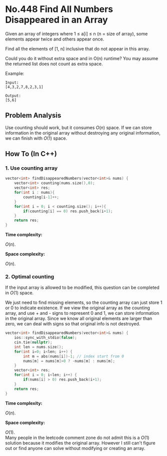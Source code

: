 No.448 Find All Numbers Disappeared in an Array
=========
Given an array of integers where 1 ≤ a[i] ≤ n (n = size of array), some elements appear twice and others appear once.

Find all the elements of [1, n] inclusive that do not appear in this array.

Could you do it without extra space and in O(n) runtime? You may assume the returned list does not count as extra space.

Example:
```
Input:
[4,3,2,7,8,2,3,1]

Output:
[5,6]
```

## Problem Analysis  

Use counting should work, but it consumes $O(n)$ space. If we can store information in the original array without destroying any original information, we can finish with $O(1)$ space.  

## How To (In C++)
### 1. Use counting array
```C++
vector<int> findDisappearedNumbers(vector<int>& nums) {
    vector<int> counting(nums.size(),0);
    vector<int> res;
    for(int i : nums){
        counting[i-1]++;
    }
    for(int i = 0; i < counting.size(); i++){
        if(counting[i] == 0) res.push_back(i+1);
    }
    return res;
}
```
**Time complexity:**  
  
$O(n)$.  
  
**Space complexity:**  
  
$O(n)$.  

### 2. Optimal counting
If the input array is allowed to be modified, this question can be completed in $O(1)$ space.  
  
We just need to find missing elements, so the counting array can just store 1 or 0 to indicate existence. If we view the original array as the counting array, and use + and - signs to represent 0 and 1, we can store information in the original array. Since we know all original elements are larger than zero, we can deal with signs so that original info is not destroyed.  

```C++
vector<int> findDisappearedNumbers(vector<int>& nums) {
    ios::sync_with_stdio(false);
    cin.tie(nullptr);
    int len = nums.size();
    for(int i=0; i<len; i++) {
        int m = abs(nums[i])-1; // index start from 0
        nums[m] = nums[m]>0 ? -nums[m] : nums[m];
    }
    vector<int> res;
    for(int i = 0; i<len; i++) {
        if(nums[i] > 0) res.push_back(i+1);
    }
    return res;
}
```
**Time complexity:**  
  
$O(n)$.  
  
**Space complexity:**  
  
$O(1)$.  
Many people in the leetcode comment zone do not admit this is a $O(1)$ solution because it modifies the original array. However I still can't figure out or find anyone can solve without modifying or creating an array.  
